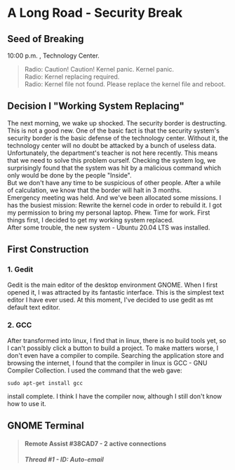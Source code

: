 # A Long Road - Security Break



## Seed of Breaking

   10:00 p.m. , Technology Center.  

> Radio: Caution! Caution! Kernel panic. Kernel panic.  
> Radio: Kernel replacing required.  
> Radio: Kernel file not found. Please replace the kernel file and reboot.  



## Decision I "Working System Replacing"

   The next morning, we wake up shocked. The security border is destructing. This is not a good new. One of the basic fact is that the security system's security border is the basic defense of the technology center. Without it, the technology center will no doubt be attacked by a bunch of useless data.  
   Unfortunately, the department's teacher is not here recently. This means that we need to solve this problem ourself. Checking the system log, we surprisingly found that the system was hit by a malicious command which only would be done by the people "Inside".  
   But we don't have any time to be suspicious of other people. After a while of calculation, we know that the border will halt in 3 months.  
   Emergency meeting was held. And we've been allocated some missions. I has the busiest mission: Rewrite the kernel code in order to rebuild it. I got my permission to bring my personal laptop. Phew. Time for work. First things first, I decided to get my working system replaced.  
   After some trouble, the new system - Ubuntu 20.04 LTS was installed.



## First Construction

### 1. Gedit

   Gedit is the main editor of the desktop environment GNOME.  When I first opened it, I was attracted by its fantastic interface. This is the simplest text editor I have ever used. At this moment, I've decided to use gedit as mt default text editor.

### 2. GCC

   After transformed into linux, I find that in linux, there is no build tools yet, so I can't possibly click a button to build a project. To make matters worse, I don't even have a compiler to compile. Searching the application store and browsing the internet, I found that the compiler in linux is GCC - GNU Compiler Collection. I used the command that the web gave:  

```shell
sudo apt-get install gcc
```

install complete. I think I have the compiler now, although I still don't know how to use it.



## GNOME Terminal

> #### Remote Assist #38CAD7 - 2 active connections  
>
> ##### Thread #1  - ID: Auto-email  
>
> 
>
> 